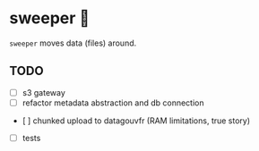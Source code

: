# sweeper 🧹

`sweeper` moves data (files) around.

## TODO

- [ ] s3 gateway
- [ ] refactor metadata abstraction and db connection
- [ ] chunked upload to datagouvfr (RAM limitations, true story)
- [ ] tests
